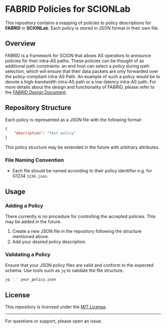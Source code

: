 # FABRID Policies for SCIONLab

This repository contains a mapping of policies to policy descriptions for **FABRID** in **SCIONLab**. Each policy is stored in JSON format in their own file.

## Overview
FABRID is a framework for SCION that allows AS operators to announce policies for their intra-AS paths. These policies can be thought of as additional path constraints: an end host can select a policy during path selection, which will ensure that their data packets are only forwarded over the policy-compliant intra-AS Path. An example of such a policy would be to denote a high-bandwidth intra-AS path or a low-latency intra-AS path. For more details about the design and functionality of FABRID, please refer to the [FABRID Design Document](https://github.com/netsec-ethz/scion/blob/scionlab/doc/dev/design/FABRID.rst).

## Repository Structure

Each policy is represented as a JSON file with the following format:

```json
{
    "description": "Test policy"
}
```

This policy structure may be extended in the future with arbitrary attributes.

### File Naming Convention

- Each file should be named according to their policy identifier e.g. for G1234 `1234.json`.

## Usage

### Adding a Policy
There currently is no procedure for controlling the accepted policies. This may be added in the future. 

1. Create a new JSON file in the repository following the structure mentioned above.
2. Add your desired policy description.

### Validating a Policy

Ensure that your JSON policy files are valid and conform to the expected schema. Use tools such as `jq` to validate the file structure.

```bash
jq '.' your_policy.json
```

## License

This repository is licensed under the [MIT License](LICENSE).

---
For questions or support, please open an issue.
```